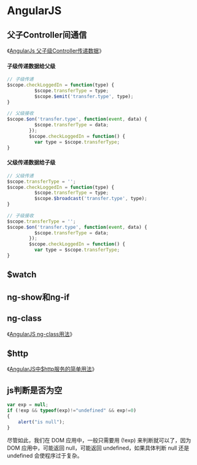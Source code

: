 # AngularJS

## 父子Controller间通信

《[AngularJs 父子级Controller传递数据](http://qiaolevip.iteye.com/blog/2154634)》

#### 子级传递数据给父级 

```javascript
// 子级传递  
$scope.checkLoggedIn = function(type) {  
          $scope.transferType = type;  
          $scope.$emit('transfer.type', type);  
}  
  
// 父级接收  
$scope.$on('transfer.type', function(event, data) {  
          $scope.transferType = data;  
        });  
        $scope.checkLoggedIn = function() {  
          var type = $scope.transferType;  
}
```

#### 父级传递数据给子级

```javascript
// 父级传递  
$scope.transferType = '';  
$scope.checkLoggedIn = function(type) {  
          $scope.transferType = type;  
          $scope.$broadcast('transfer.type', type);  
}  
  
// 子级接收  
$scope.transferType = '';  
$scope.$on('transfer.type', function(event, data) {  
          $scope.transferType = data;  
        });  
        $scope.checkLoggedIn = function() {  
          var type = $scope.transferType;  
} 
```

## $watch

## ng-show和ng-if

## ng-class

《[AngularJS ng-class用法](http://my.oschina.net/gejiawen0913/blog/188547)》

## $http

《[AngularJS中$http服务的简单用法](http://www.2cto.com/kf/201506/405137.html)》

## js判断是否为空

```javascript
var exp = null;
if (!exp && typeof(exp)!="undefined" && exp!=0)
{
    alert("is null");
}
```

尽管如此，我们在 DOM 应用中，一般只需要用 (!exp) 来判断就可以了，因为 DOM 应用中，可能返回 null，可能返回 undefined，如果具体判断 null 还是 undefined 会使程序过于复杂。

